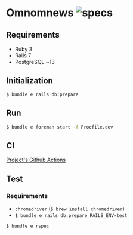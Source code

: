 # Omnomnews ![specs](https://github.com/rhannequin/omnomnews/workflows/CI/badge.svg)

## Requirements

* Ruby 3
* Rails 7
* PostgreSQL ~13

## Initialization

```sh
$ bundle e rails db:prepare
```

## Run

```sh
$ bundle e foreman start -f Procfile.dev
```

## CI

[Project's Github Actions](https://github.com/rhannequin/omnomnews/actions)

## Test

### Requirements

* `chromedriver` (`$ brew install chromedriver`)
* `$ bundle e rails db:prepare RAILS_ENV=test`

```sh
$ bundle e rspec
```
